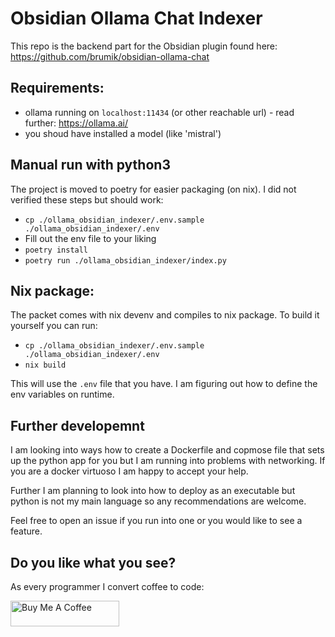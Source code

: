 # Obsidian Ollama Chat Indexer

This repo is the backend part for the Obsidian plugin found here: https://github.com/brumik/obsidian-ollama-chat

## Requirements:

* ollama running on `localhost:11434` (or other reachable url) - read further: https://ollama.ai/
* you shoud have installed a model (like 'mistral')

## Manual run with python3

The project is moved to poetry for easier packaging (on nix). I did not verified these steps but should work:

* `cp ./ollama_obsidian_indexer/.env.sample ./ollama_obsidian_indexer/.env`
* Fill out the env file to your liking
* `poetry install`
* `poetry run ./ollama_obsidian_indexer/index.py`

## Nix package:

The packet comes with nix devenv and compiles to nix package. To build it yourself you can run:
- `cp ./ollama_obsidian_indexer/.env.sample ./ollama_obsidian_indexer/.env`
- `nix build`

This will use the `.env` file that you have. I am figuring out how to define the env variables on runtime.

## Further developemnt

I am looking into ways how to create a Dockerfile and copmose file that sets
up the python app for you but I am running into problems with networking. If 
you are a docker virtuoso I am happy to accept your help. 

Further I am planning to look into how to deploy as an executable but python
is not my main language so any recommendations are welcome. 

Feel free to open an issue if you run into one or you would like to see a feature.

## Do you like what you see?

As every programmer I convert coffee to code:

<a href="https://www.buymeacoffee.com/brumik" target="_blank"><img src="https://cdn.buymeacoffee.com/buttons/default-orange.png" alt="Buy Me A Coffee" height="41" width="174"></a>

